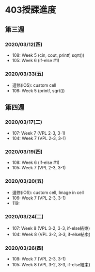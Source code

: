 # 403授課進度
## 第三週
### 2020/03/12(四)
   - 108: Week 5 (cin, cout, printf, sqrt())
   - 105: Week 6 (if-else #1)
### 2020/03/33(五)
- 選修(iOS): custom cell
- 106: Week 5 (printf, sqrt())
## 第四週
### 2020/03/17(二)
- 107: Week 7 (VPL 2-3, 3-1)
- 104: Week 7 (VPL 2-3, 3-1)
### 2020/03/19(四)
   - 108: Week 6 (if-else #1)
   - 105: Week 7 (VPL 2-3, 3-1)
### 2020/03/20(五)
- 選修(iOS): custom cell, Image in cell
- 106: Week 7 (VPL 2-3, 3-1)
- 119: 
### 2020/03/24(二)
- 107: Week 8 (VPL 3-2, 3-3, if-else結束)
- 104: Week 8 (VPL 3-2, 3-3, if-else結束)
### 2020/03/26(四)
   - 108: Week 7 (VPL 2-3, 3-1)
   - 105: Week 8 (VPL 3-2, 3-3, if-else結束)
